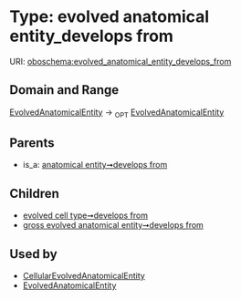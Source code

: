 
# Type: evolved anatomical entity_develops from




URI: [oboschema:evolved_anatomical_entity_develops_from](http://purl.obolibrary.org/oboschema/evolved_anatomical_entity_develops_from)


## Domain and Range

[EvolvedAnatomicalEntity](EvolvedAnatomicalEntity.md) ->  <sub>OPT</sub> [EvolvedAnatomicalEntity](EvolvedAnatomicalEntity.md)

## Parents

 *  is_a: [anatomical entity➞develops from](anatomical_entity_develops_from.md)

## Children

 *  [evolved cell type➞develops from](evolved_cell_type_develops_from.md)
 *  [gross evolved anatomical entity➞develops from](gross_evolved_anatomical_entity_develops_from.md)

## Used by

 * [CellularEvolvedAnatomicalEntity](CellularEvolvedAnatomicalEntity.md)
 * [EvolvedAnatomicalEntity](EvolvedAnatomicalEntity.md)
